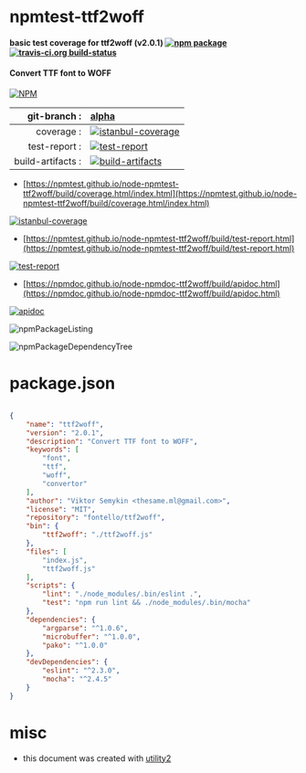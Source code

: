 # npmtest-ttf2woff

#### basic test coverage for  ttf2woff (v2.0.1)  [![npm package](https://img.shields.io/npm/v/npmtest-ttf2woff.svg?style=flat-square)](https://www.npmjs.org/package/npmtest-ttf2woff) [![travis-ci.org build-status](https://api.travis-ci.org/npmtest/node-npmtest-ttf2woff.svg)](https://travis-ci.org/npmtest/node-npmtest-ttf2woff)

#### Convert TTF font to WOFF

[![NPM](https://nodei.co/npm/ttf2woff.png?downloads=true&downloadRank=true&stars=true)](https://www.npmjs.com/package/ttf2woff)

| git-branch : | [alpha](https://github.com/npmtest/node-npmtest-ttf2woff/tree/alpha)|
|--:|:--|
| coverage : | [![istanbul-coverage](https://npmtest.github.io/node-npmtest-ttf2woff/build/coverage.badge.svg)](https://npmtest.github.io/node-npmtest-ttf2woff/build/coverage.html/index.html)|
| test-report : | [![test-report](https://npmtest.github.io/node-npmtest-ttf2woff/build/test-report.badge.svg)](https://npmtest.github.io/node-npmtest-ttf2woff/build/test-report.html)|
| build-artifacts : | [![build-artifacts](https://npmtest.github.io/node-npmtest-ttf2woff/glyphicons_144_folder_open.png)](https://github.com/npmtest/node-npmtest-ttf2woff/tree/gh-pages/build)|

- [https://npmtest.github.io/node-npmtest-ttf2woff/build/coverage.html/index.html](https://npmtest.github.io/node-npmtest-ttf2woff/build/coverage.html/index.html)

[![istanbul-coverage](https://npmtest.github.io/node-npmtest-ttf2woff/build/screenCapture.buildCi.browser.%252Ftmp%252Fbuild%252Fcoverage.lib.html.png)](https://npmtest.github.io/node-npmtest-ttf2woff/build/coverage.html/index.html)

- [https://npmtest.github.io/node-npmtest-ttf2woff/build/test-report.html](https://npmtest.github.io/node-npmtest-ttf2woff/build/test-report.html)

[![test-report](https://npmtest.github.io/node-npmtest-ttf2woff/build/screenCapture.buildCi.browser.%252Ftmp%252Fbuild%252Ftest-report.html.png)](https://npmtest.github.io/node-npmtest-ttf2woff/build/test-report.html)

- [https://npmdoc.github.io/node-npmdoc-ttf2woff/build/apidoc.html](https://npmdoc.github.io/node-npmdoc-ttf2woff/build/apidoc.html)

[![apidoc](https://npmdoc.github.io/node-npmdoc-ttf2woff/build/screenCapture.buildCi.browser.%252Ftmp%252Fbuild%252Fapidoc.html.png)](https://npmdoc.github.io/node-npmdoc-ttf2woff/build/apidoc.html)

![npmPackageListing](https://npmtest.github.io/node-npmtest-ttf2woff/build/screenCapture.npmPackageListing.svg)

![npmPackageDependencyTree](https://npmtest.github.io/node-npmtest-ttf2woff/build/screenCapture.npmPackageDependencyTree.svg)



# package.json

```json

{
    "name": "ttf2woff",
    "version": "2.0.1",
    "description": "Convert TTF font to WOFF",
    "keywords": [
        "font",
        "ttf",
        "woff",
        "convertor"
    ],
    "author": "Viktor Semykin <thesame.ml@gmail.com>",
    "license": "MIT",
    "repository": "fontello/ttf2woff",
    "bin": {
        "ttf2woff": "./ttf2woff.js"
    },
    "files": [
        "index.js",
        "ttf2woff.js"
    ],
    "scripts": {
        "lint": "./node_modules/.bin/eslint .",
        "test": "npm run lint && ./node_modules/.bin/mocha"
    },
    "dependencies": {
        "argparse": "^1.0.6",
        "microbuffer": "^1.0.0",
        "pako": "^1.0.0"
    },
    "devDependencies": {
        "eslint": "^2.3.0",
        "mocha": "^2.4.5"
    }
}
```



# misc
- this document was created with [utility2](https://github.com/kaizhu256/node-utility2)
